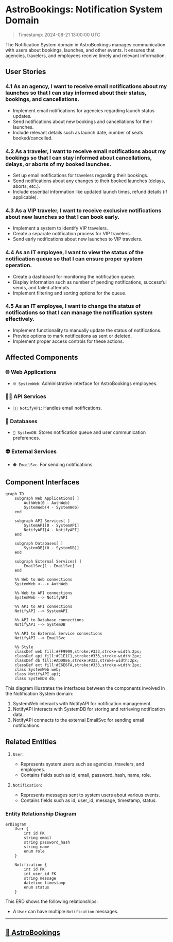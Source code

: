 # AstroBookings: Notification System Domain

> Timestamp: 2024-08-21 13:00:00 UTC

The Notification System domain in AstroBookings manages communication with users about bookings, launches, and other events. It ensures that agencies, travelers, and employees receive timely and relevant information.

## User Stories

### 4.1 As an agency, I want to receive email notifications about my launches so that I can stay informed about their status, bookings, and cancellations.

- Implement email notifications for agencies regarding launch status updates.
- Send notifications about new bookings and cancellations for their launches.
- Include relevant details such as launch date, number of seats booked/cancelled.

### 4.2 As a traveler, I want to receive email notifications about my bookings so that I can stay informed about cancellations, delays, or aborts of my booked launches.

- Set up email notifications for travelers regarding their bookings.
- Send notifications about any changes to their booked launches (delays, aborts, etc.).
- Include essential information like updated launch times, refund details (if applicable).

### 4.3 As a VIP traveler, I want to receive exclusive notifications about new launches so that I can book early.

- Implement a system to identify VIP travelers.
- Create a separate notification process for VIP travelers.
- Send early notifications about new launches to VIP travelers.

### 4.4 As an IT employee, I want to view the status of the notification queue so that I can ensure proper system operation.

- Create a dashboard for monitoring the notification queue.
- Display information such as number of pending notifications, successful sends, and failed attempts.
- Implement filtering and sorting options for the queue.

### 4.5 As an IT employee, I want to change the status of notifications so that I can manage the notification system effectively.

- Implement functionality to manually update the status of notifications.
- Provide options to mark notifications as sent or deleted.
- Implement proper access controls for these actions.

## Affected Components

### 🌐 Web Applications

- `🌐 SystemWeb`: Administrative interface for AstroBookings employees.

### 🧑‍💼 API Services

- `🧑‍💼 NotifyAPI`: Handles email notifications.

### 📇 Databases

- `📇 SystemDB`: Stores notification queue and user communication preferences.

### 👽 External Services

- `👽 EmailSvc`: For sending notifications.

## Component Interfaces

```mermaid
graph TD
    subgraph Web Applications[ ]
        AuthWeb(0 - AuthWeb)
        SystemWeb(4 - SystemWeb)
    end

    subgraph API Services[ ]
        SystemAPI[0 - SystemAPI]
        NotifyAPI[4 - NotifyAPI]
    end

    subgraph Databases[ ]
        SystemDB[(0 - SystemDB)]
    end

    subgraph External Services[ ]
        EmailSvc[1 - EmailSvc]
    end

    %% Web to Web connections
    SystemWeb <-.-> AuthWeb

    %% Web to API connections
    SystemWeb --> NotifyAPI

    %% API to API connections
    NotifyAPI --> SystemAPI

    %% API to Database connections
    NotifyAPI --> SystemDB

    %% API to External Service connections
    NotifyAPI --> EmailSvc

    %% Style
    classDef web fill:#FF9999,stroke:#333,stroke-width:2px;
    classDef api fill:#C1E1C1,stroke:#333,stroke-width:2px;
    classDef db fill:#ADD8E6,stroke:#333,stroke-width:2px;
    classDef ext fill:#E6E6FA,stroke:#333,stroke-width:2px;
    class SystemWeb web;
    class NotifyAPI api;
    class SystemDB db;
```

This diagram illustrates the interfaces between the components involved in the Notification System domain:

1. SystemWeb interacts with NotifyAPI for notification management.
2. NotifyAPI interacts with SystemDB for storing and retrieving notification data.
3. NotifyAPI connects to the external EmailSvc for sending email notifications.

## Related Entities

1. `User`:

   - Represents system users such as agencies, travelers, and employees.
   - Contains fields such as id, email, password_hash, name, role.

2. `Notification`:

   - Represents messages sent to system users about various events.
   - Contains fields such as id, user_id, message, timestamp, status.

### Entity Relationship Diagram

```mermaid
erDiagram
    User {
        int id PK
        string email
        string password_hash
        string name
        enum role
    }

    Notification {
        int id PK
        int user_id FK
        string message
        datetime timestamp
        enum status
    }
```

This ERD shows the following relationships:

- A `User` can have multiple `Notification` messages.

---

## [🚀 AstroBookings](https://github.com/AstroBookings)
